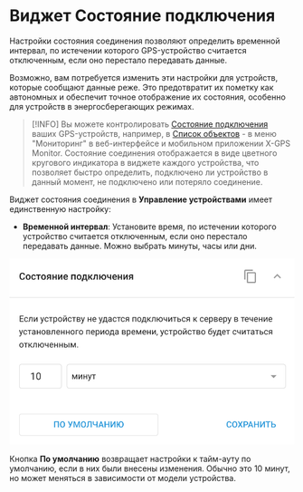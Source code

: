 # Виджет Состояние подключения

Настройки состояния соединения позволяют определить временной интервал, по истечении которого GPS-устройство считается отключенным, если оно перестало передавать данные.

Возможно, вам потребуется изменить эти настройки для устройств, которые сообщают данные реже. Это предотвратит их пометку как автономных и обеспечит точное отображение их состояния, особенно для устройств в энергосберегающих режимах.

> [!INFO]
> Вы можете контролировать [Состояние подключения](../../page-2f00e975-26c0-45b9-8dd5-792a22b995da/page-0df48539-54ef-4fd8-978b-e4c65ad70fd7/page-d5221f61-e044-4fc4-8519-56a292554815/page-47821f9e-9f99-484e-92c1-f5c02a629538.md) ваших GPS-устройств, например, в [Список объектов](../../page-9f4799bd-9c60-4a8a-97ac-984147f68332/page-639e5e8e-ee19-47da-a78a-28023434ee37/page-f589e94f-bd47-4dd2-8b15-1e0d5780a4de.md) - в меню "Мониторинг" в веб-интерфейсе и мобильном приложении X-GPS Monitor. Состояние соединения отображается в виде цветного кругового индикатора в виджете каждого устройства, что позволяет быстро определить, подключено ли устройство в данный момент, не подключено или потеряло соединение.

Виджет состояния соединения в **Управление устройствами** имеет единственную настройку:

- **Временной интервал**: Установите время, по истечении которого устройство считается отключенным, если оно перестало передавать данные. Можно выбрать минуты, часы или дни.

![image-20241031-123952.png](attachments/image-20241031-123952.png)

Кнопка **По умолчанию** возвращает настройки к тайм-ауту по умолчанию, если в них были внесены изменения. Обычно это 10 минут, но может меняться в зависимости от модели устройства.